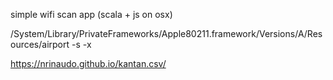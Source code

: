 simple wifi scan app (scala + js on osx)

/System/Library/PrivateFrameworks/Apple80211.framework/Versions/A/Resources/airport -s -x

https://nrinaudo.github.io/kantan.csv/